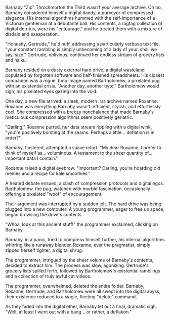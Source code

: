 Barnaby "Zip" Throckmorton the Third wasn't your average archive. Oh no, Barnaby considered himself a digital dandy, a purveyor of compressed elegance. His internal algorithms hummed with the self-importance of a Victorian gentleman at a debutante ball. His contents, a ragtag collection of digital detritus, were his "entourage," and he treated them with a mixture of disdain and exasperation.

"Honestly, Gertrude," he'd huff, addressing a particularly verbose text file, "your constant rambling is simply unbecoming of a lady of your, shall we say, size." Gertrude, oblivious, continued her endless stream of grocery lists and haiku.

Barnaby resided on a dusty external hard drive, a digital wasteland populated by forgotten software and half-finished spreadsheets. His closest companion was a rogue .bmp image named Bartholomew, a pixelated pug with an existential crisis. "Another day, another byte," Bartholomew would sigh, his pixelated eyes gazing into the void.

One day, a new file arrived: a sleek, modern .rar archive named Roxanne. Roxanne was everything Barnaby wasn't: efficient, stylish, and effortlessly cool. She compressed with a breezy nonchalance that made Barnaby's meticulous compression algorithms seem positively geriatric.

"Darling," Roxanne purred, her data stream rippling with a digital wink, "you're positively bursting at the seams. Perhaps a little… deflation is in order?"

Barnaby, flustered, attempted a suave retort. "My dear Roxanne, I prefer to think of myself as… voluminous. A testament to the sheer quantity of… important data I contain."

Roxanne raised a digital eyebrow. "Important? Darling, you're hoarding old memes and a recipe for kale smoothies."

A heated debate ensued, a clash of compression protocols and digital egos. Bartholomew, the pug, watched with morbid fascination, occasionally offering a pixelated "woof" of encouragement.

Their argument was interrupted by a sudden jolt. The hard drive was being plugged into a new computer! A young programmer, eager to free up space, began browsing the drive's contents.

"Whoa, look at this ancient stuff!" the programmer exclaimed, clicking on Barnaby.

Barnaby, in a panic, tried to compress himself further, his internal algorithms whirring like a runaway blender. Roxanne, ever the pragmatist, simply zipped herself tighter, a digital shrug.

The programmer, intrigued by the sheer volume of Barnaby's contents, decided to extract him. The process was slow, agonizing. Gertrude's grocery lists spilled forth, followed by Bartholomew's existential ramblings and a collection of truly awful cat videos.

The programmer, overwhelmed, deleted the entire folder. Barnaby, Roxanne, Gertrude, and Bartholomew were all swept into the digital abyss, their existence reduced to a single, fleeting "delete" command.

As they faded into the digital ether, Barnaby let out a final, dramatic sigh. "Well, at least I went out with a bang… or rather, a deflation."
